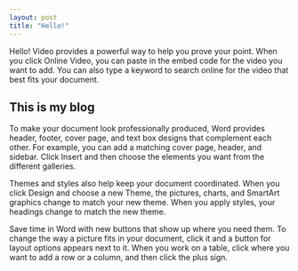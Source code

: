 ```yaml
---
layout: post
title: "Hello!"
---
```


Hello! Video provides a powerful way to help you prove your point. When you
click Online Video, you can paste in the embed code for the video you want to
add. You can also type a keyword to search online for the video that best fits
your document.

## This is my blog

To make your document look professionally produced, Word provides header,
footer, cover page, and text box designs that complement each other. For
example, you can add a matching cover page, header, and sidebar. Click Insert
and then choose the elements you want from the different galleries.

Themes and styles also help keep your document coordinated. When you click
Design and choose a new Theme, the pictures, charts, and SmartArt graphics
change to match your new theme. When you apply styles, your headings change to
match the new theme.

Save time in Word with new buttons that show up where you need them. To change
the way a picture fits in your document, click it and a button for layout
options appears next to it. When you work on a table, click where you want to
add a row or a column, and then click the plus sign.
